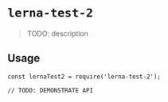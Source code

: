 # `lerna-test-2`

> TODO: description

## Usage

```
const lernaTest2 = require('lerna-test-2');

// TODO: DEMONSTRATE API
```
